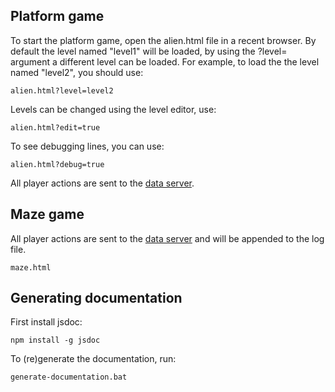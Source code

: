 
Platform game
-------------

To start the platform game, open the alien.html file in a recent browser. By default the level named "level1" will be loaded, by using the ?level= argument a different level can be loaded. For example, to load the the level named "level2", you should use:

    alien.html?level=level2

Levels can be changed using the level editor, use:

    alien.html?edit=true

To see debugging lines, you can use:

    alien.html?debug=true

All player actions are sent to the [data server](http://www.ivarclemens.nl/platform_game/).


Maze game
---------

All player actions are sent to the [data server](http://www.ivarclemens.nl/maze_game/) and will be appended to the log file.

    maze.html


Generating documentation
------------------------

First install jsdoc:

    npm install -g jsdoc

To (re)generate the documentation, run:

    generate-documentation.bat

